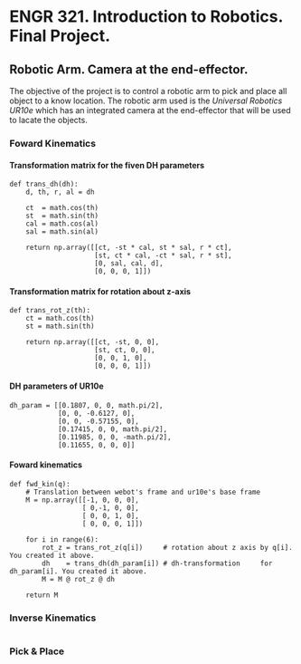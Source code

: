 # ENGR 321. Introduction to Robotics. Final Project.
## Robotic Arm. Camera at the end-effector.
The objective of the project is to control a robotic arm to pick and place all object to a know location. The robotic arm used is the *Universal Robotics UR10e* which has an integrated camera at the end-effector that will be used to lacate the objects.
### Foward Kinematics
#### Transformation matrix for the fiven DH parameters
```
def trans_dh(dh):
    d, th, r, al = dh

    ct  = math.cos(th)
    st  = math.sin(th)
    cal = math.cos(al)
    sal = math.sin(al)

    return np.array([[ct, -st * cal, st * sal, r * ct],
                     [st, ct * cal, -ct * sal, r * st],
                     [0, sal, cal, d],
                     [0, 0, 0, 1]])
```
#### Transformation matrix for rotation about z-axis
```
def trans_rot_z(th):
    ct = math.cos(th)
    st = math.sin(th)

    return np.array([[ct, -st, 0, 0],
                     [st, ct, 0, 0],
                     [0, 0, 1, 0],
                     [0, 0, 0, 1]])
```                     
#### DH parameters of UR10e
```
dh_param = [[0.1807, 0, 0, math.pi/2],
            [0, 0, -0.6127, 0],
            [0, 0, -0.57155, 0],
            [0.17415, 0, 0, math.pi/2],
            [0.11985, 0, 0, -math.pi/2],
            [0.11655, 0, 0, 0]]
```
#### Foward kinematics
```
def fwd_kin(q):
    # Translation between webot's frame and ur10e's base frame
    M = np.array([[-1, 0, 0, 0],
                  [ 0,-1, 0, 0],
                  [ 0, 0, 1, 0],
                  [ 0, 0, 0, 1]])

    for i in range(6):
        rot_z = trans_rot_z(q[i])     # rotation about z axis by q[i]. You created it above.
        dh    = trans_dh(dh_param[i]) # dh-transformation     for dh_param[i]. You created it above.
        M = M @ rot_z @ dh

    return M
```

### Inverse Kinematics
```
```
### Pick & Place
```
```
